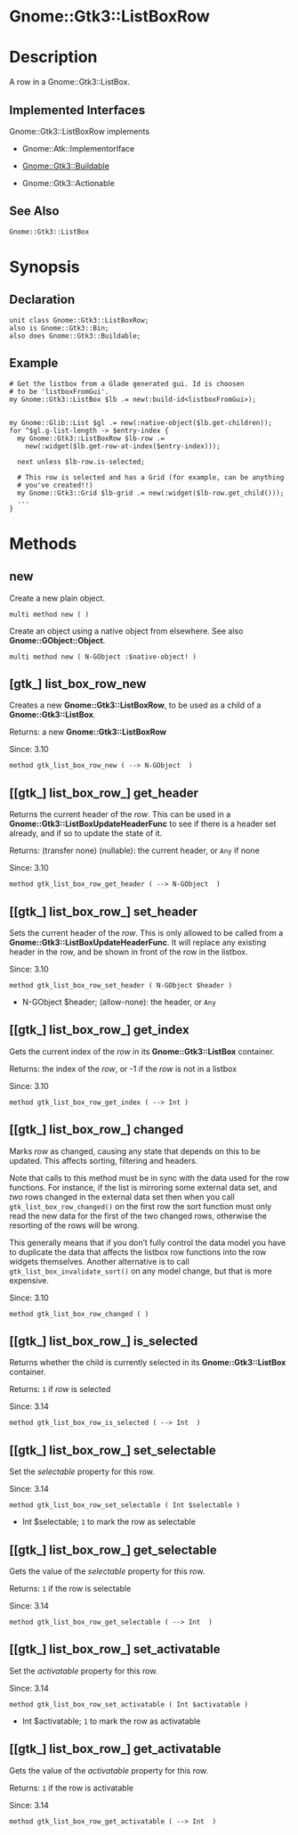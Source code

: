 Gnome::Gtk3::ListBoxRow
=======================

Description
===========

A row in a Gnome::Gtk3::ListBox.

Implemented Interfaces
----------------------

Gnome::Gtk3::ListBoxRow implements

  * Gnome::Atk::ImplementorIface

  * [Gnome::Gtk3::Buildable](Buildable.html)

  * Gnome::Gtk3::Actionable

See Also
--------

`Gnome::Gtk3::ListBox`

Synopsis
========

Declaration
-----------

    unit class Gnome::Gtk3::ListBoxRow;
    also is Gnome::Gtk3::Bin;
    also does Gnome::Gtk3::Buildable;

Example
-------

    # Get the listbox from a Glade generated gui. Id is choosen
    # to be 'listboxFromGui'.
    my Gnome::Gtk3::ListBox $lb .= new(:build-id<listboxFromGui>);


    my Gnome::Glib::List $gl .= new(:native-object($lb.get-children));
    for ^$gl.g-list-length -> $entry-index {
      my Gnome::Gtk3::ListBoxRow $lb-row .=
        new(:widget($lb.get-row-at-index($entry-index)));

      next unless $lb-row.is-selected;

      # This row is selected and has a Grid (for example, can be anything
      # you've created!!)
      my Gnome::Gtk3::Grid $lb-grid .= new(:widget($lb-row.get_child()));
      ...
    }

Methods
=======

new
---

Create a new plain object.

    multi method new ( )

Create an object using a native object from elsewhere. See also **Gnome::GObject::Object**.

    multi method new ( N-GObject :$native-object! )

[gtk_] list_box_row_new
-----------------------

Creates a new **Gnome::Gtk3::ListBoxRow**, to be used as a child of a **Gnome::Gtk3::ListBox**.

Returns: a new **Gnome::Gtk3::ListBoxRow**

Since: 3.10

    method gtk_list_box_row_new ( --> N-GObject  )

[[gtk_] list_box_row_] get_header
---------------------------------

Returns the current header of the *row*. This can be used in a **Gnome::Gtk3::ListBoxUpdateHeaderFunc** to see if there is a header set already, and if so to update the state of it.

Returns: (transfer none) (nullable): the current header, or `Any` if none

Since: 3.10

    method gtk_list_box_row_get_header ( --> N-GObject  )

[[gtk_] list_box_row_] set_header
---------------------------------

Sets the current header of the *row*. This is only allowed to be called from a **Gnome::Gtk3::ListBoxUpdateHeaderFunc**. It will replace any existing header in the row, and be shown in front of the row in the listbox.

Since: 3.10

    method gtk_list_box_row_set_header ( N-GObject $header )

  * N-GObject $header; (allow-none): the header, or `Any`

[[gtk_] list_box_row_] get_index
--------------------------------

Gets the current index of the *row* in its **Gnome::Gtk3::ListBox** container.

Returns: the index of the *row*, or -1 if the *row* is not in a listbox

Since: 3.10

    method gtk_list_box_row_get_index ( --> Int )

[[gtk_] list_box_row_] changed
------------------------------

Marks *row* as changed, causing any state that depends on this to be updated. This affects sorting, filtering and headers.

Note that calls to this method must be in sync with the data used for the row functions. For instance, if the list is mirroring some external data set, and *two* rows changed in the external data set then when you call `gtk_list_box_row_changed()` on the first row the sort function must only read the new data for the first of the two changed rows, otherwise the resorting of the rows will be wrong.

This generally means that if you don’t fully control the data model you have to duplicate the data that affects the listbox row functions into the row widgets themselves. Another alternative is to call `gtk_list_box_invalidate_sort()` on any model change, but that is more expensive.

Since: 3.10

    method gtk_list_box_row_changed ( )

[[gtk_] list_box_row_] is_selected
----------------------------------

Returns whether the child is currently selected in its **Gnome::Gtk3::ListBox** container.

Returns: `1` if *row* is selected

Since: 3.14

    method gtk_list_box_row_is_selected ( --> Int  )

[[gtk_] list_box_row_] set_selectable
-------------------------------------

Set the *selectable* property for this row.

Since: 3.14

    method gtk_list_box_row_set_selectable ( Int $selectable )

  * Int $selectable; `1` to mark the row as selectable

[[gtk_] list_box_row_] get_selectable
-------------------------------------

Gets the value of the *selectable* property for this row.

Returns: `1` if the row is selectable

Since: 3.14

    method gtk_list_box_row_get_selectable ( --> Int  )

[[gtk_] list_box_row_] set_activatable
--------------------------------------

Set the *activatable* property for this row.

Since: 3.14

    method gtk_list_box_row_set_activatable ( Int $activatable )

  * Int $activatable; `1` to mark the row as activatable

[[gtk_] list_box_row_] get_activatable
--------------------------------------

Gets the value of the *activatable* property for this row.

Returns: `1` if the row is activatable

Since: 3.14

    method gtk_list_box_row_get_activatable ( --> Int  )

